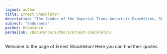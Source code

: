 ```yaml
---
layout: author
title: Ernest Shackleton
description: "The leader of the Imperial Trans-Antarctic Expedition, Shackleton is best known for his epic journey aboard the ship Endurance and the subsequent survival of his crew after the ship was trapped in ice."
subject: "Endurance"
parent: Endurance
permalink: /Endurance/authors/Ernest-Shackleton/
---
```


Welcome to the page of Ernest Shackleton! Here you can find their quotes.

